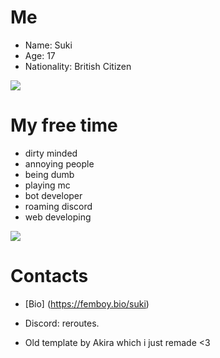 # Me
* Name: Suki
* Age: 17
* Nationality: British Citizen

<img src="https://i.imgur.com/MeIFR63.png">

# My free time
* dirty minded
* annoying people
* being dumb
* playing mc
* bot developer
* roaming discord
* web developing

<img src="https://pfps.gg/assets/banners/5783-zero-two.png">

# Contacts
* [Bio] (https://femboy.bio/suki)
* Discord: reroutes.



* Old template by Akira which i just remade <3
